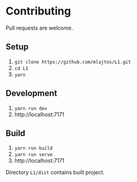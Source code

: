 # Contributing

Pull requests are welcome.

## Setup

1. ```git clone https://github.com/mlajtos/L1.git```
1. ```cd L1```
1. ```yarn```

## Development

1. ```yarn run dev```
1. http://localhost:7171

## Build

1. ```yarn run build```
1. ```yarn run serve```
1. http://localhost:7171

Directory `L1/dist` contains built project.